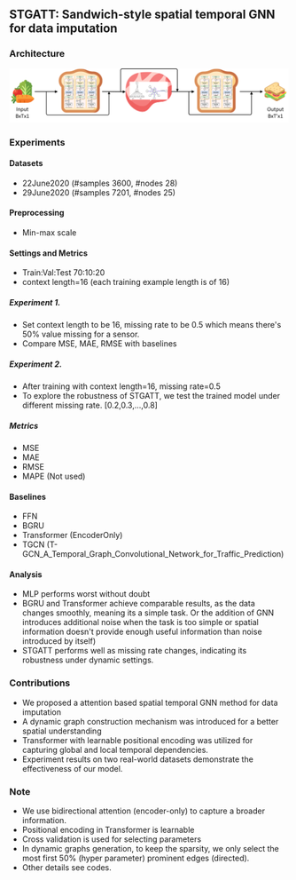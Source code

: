 STGATT: Sandwich-style spatial temporal GNN for data imputation
---
### Architecture
![STGATT](STGATT.png)

### Experiments

#### Datasets
* 22June2020 (#samples 3600, #nodes 28)
* 29June2020 (#samples 7201, #nodes 25)

#### Preprocessing
* Min-max scale

#### Settings and Metrics
* Train:Val:Test 70:10:20
* context length=16 (each training example length is of 16)

##### Experiment 1.
* Set context length to be 16, missing rate to be 0.5 which means there's 50% value missing for a sensor. 
* Compare MSE, MAE, RMSE with baselines

##### Experiment 2.
* After training with context length=16, missing rate=0.5
* To explore the robustness of STGATT, we test the trained model under different missing rate. [0.2,0.3,...,0.8]
  
##### Metrics
* MSE
* MAE
* RMSE
* MAPE (Not used)

#### Baselines
* FFN
* BGRU
* Transformer (EncoderOnly)
* TGCN (T-GCN_A_Temporal_Graph_Convolutional_Network_for_Traffic_Prediction)

#### Analysis
* MLP performs worst without doubt
* BGRU and Transformer achieve comparable results, as the data changes smoothly, meaning its a simple task. Or the addition of GNN introduces additional noise when the task is too simple or spatial information doesn't provide enough useful information than noise introduced by itself)
* STGATT performs well as missing rate changes, indicating its robustness under dynamic settings.

### Contributions
* We proposed a attention based spatial temporal GNN method for data imputation
* A dynamic graph construction mechanism was introduced for a better spatial understanding
* Transformer with learnable positional encoding was utilized for capturing global and local temporal dependencies.
* Experiment results on two real-world datasets demonstrate the effectiveness of our model.

### Note
* We use bidirectional attention (encoder-only) to capture a broader information.
* Positional encoding in Transformer is learnable
* Cross validation is used for selecting parameters
* In dynamic graphs generation, to keep the sparsity, we only select the most first 50% (hyper parameter) prominent edges (directed).
* Other details see codes.